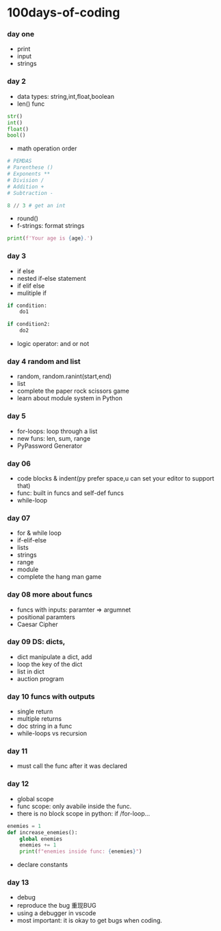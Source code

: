 # 100days-of-coding
### day one
- print 
- input
- strings

### day 2
- data types: string,int,float,boolean
- len() func
```py
str()
int()
float()
bool()
```
- math operation order
```py
# PEMDAS
# Parenthese ()
# Exponents **
# Division /
# Addition +
# Subtraction -

8 // 3 # get an int
```
- round()
- f-strings: format strings
```py
print(f'Your age is {age}.')
```
### day 3
- if else
- nested if-else statement
- if elif else
- mulitiple if
```py
if condition:
    do1

if condition2:
    do2
```
- logic operator: and or not

### day 4 random and list
- random, random.ranint(start,end)
- list
- complete the paper rock scissors game
- learn about module system in Python

### day 5 
- for-loops: loop through a list
- new funs: len, sum, range
- PyPassword Generator

### day 06
- code blocks & indent(py prefer space,u can set your editor to support that)
- func: built in funcs and self-def funcs
- while-loop

### day 07
- for & while loop
- if-elif-else
- lists
- strings
- range
- module
- complete the hang man game

### day 08 more about funcs
- funcs with inputs: paramter => argumnet
- positional paramters
- Caesar Cipher

### day 09 DS: dicts,
- dict manipulate a dict, add
- loop the key of the dict
- list in dict
- auction program

### day 10 funcs with outputs
- single return
- multiple returns
- doc string in a func
- while-loops vs recursion

### day 11
- must call the func after it was declared

### day 12
- global scope
- func scope: only avabile inside the func.
- there is no block scope in python: if /for-loop...
```python
enemies = 1
def increase_enemies():
    global enemies
    enemies += 1
    print(f"enemies inside func: {enemies}")
```
- declare constants

### day 13
- debug
- reproduce the bug 重现BUG
- using a debugger in vscode
- most important: it is okay to get bugs when coding.